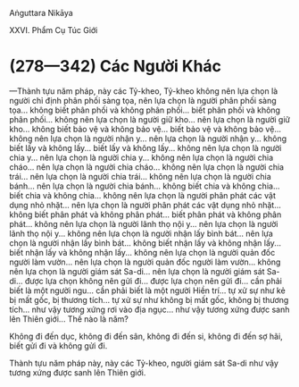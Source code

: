 Aṅguttara Nikāya

XXVI. Phẩm Cụ Túc Giới

# (278—342) Các Người Khác

—Thành tựu năm pháp, này các Tỷ-kheo, Tỷ-kheo không nên lựa chọn là người chỉ định phân phối sàng tọa, nên lựa chọn là người phân phối sàng tọa... không biết phân phối và không phân phối... biết phân phối và không phân phối... không nên lựa chọn là người giữ kho... nên lựa chọn là người giữ kho... không biết bảo vệ và không bảo vệ... biết bảo vệ và không bảo vệ... không nên lựa chọn là người nhận y... nên lựa chọn là người nhận y... không biết lấy và không lấy... biết lấy và không lấy... không nên lựa chọn là người chia y... nên lựa chọn là người chia y... không nên lựa chọn là người chia cháo... nên lựa chọn là người chia cháo... không nên lựa chọn là người chia trái... nên lựa chọn là người chia trái... không nên lựa chọn là người chia bánh... nên lựa chọn là người chia bánh... không biết chia và không chia... biết chia và không chia... không nên lựa chọn là người phân phát các vật dụng nhỏ nhặt... nên lựa chọn là người phân phát các vật dụng nhỏ nhặt... không biết phân phát và không phân phát... biết phân phát và không phân phát... không nên lựa chọn là người lãnh thọ nội y... nên lựa chọn là người lãnh thọ nội y... không nên lựa chọn là người nhận lấy bình bát... nên lựa chọn là người nhận lấy bình bát... không biết nhận lấy và không nhận lấy... biết nhận lấy và không nhận lấy... không nên lựa chọn là người quản đốc người làm vườn... nên lựa chọn là người quản đốc người làm vườn... không nên lựa chọn là người giám sát Sa-di... nên lựa chọn là người giám sát Sa-di... được lựa chọn không nên gửi đi... được lựa chọn nên gửi đi... cần phải biết là một người ngu... cần phải biết là một người Hiền trí... tự xử sự như kẻ bị mất gốc, bị thương tích... tự xử sự như không bị mất gốc, không bị thương tích... như vậy tương xứng rơi vào địa ngục... như vậy tương xứng được sanh lên Thiên giới... Thế nào là năm?

Không đi đến dục, không đi đến sân, không đi đến si, không đi đến sợ hãi, biết gửi đi và không gửi đi.

Thành tựu năm pháp này, này các Tỷ-kheo, người giám sát Sa-di như vậy tương xứng được sanh lên Thiên giới.


